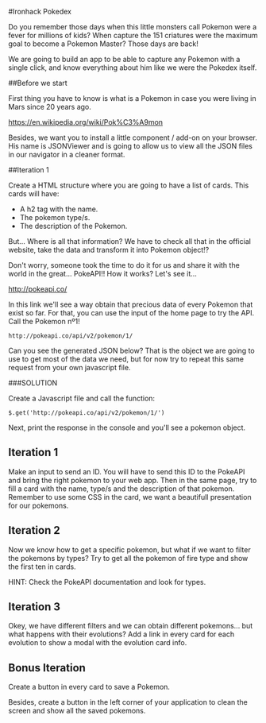 #Ironhack Pokedex

Do you remember those days when this little monsters call Pokemon were a fever for millions of kids? When capture the 151 criatures were the maximum goal to become a Pokemon Master? Those days are back!

We are going to build an app to be able to capture any Pokemon with a single click, and know everything about him like we were the Pokedex itself.

##Before we start

First thing you have to know is what is a Pokemon in case you were living in Mars since 20 years ago.

https://en.wikipedia.org/wiki/Pok%C3%A9mon

Besides, we want you to install a little component / add-on on your browser. His name is JSONViewer and is going to allow us to view all the JSON files in our navigator in a cleaner format.

##Iteration 1

Create a HTML structure where you are going to have a list of cards. This cards will have:

- A h2 tag with the name.
- The pokemon type/s.
- The description of the Pokemon.

But... Where is all that information? We have to check all that in the official website, take the data and transform it into Pokemon object!?

Don't worry, someone took the time to do it for us and share it with the world in the great... PokeAPI!! How it works? Let's see it...

http://pokeapi.co/

In this link we'll see a way obtain that precious data of every Pokemon that exist so far. For that, you can use the input of the home page to try the API. Call the Pokemon nº1!

``http://pokeapi.co/api/v2/pokemon/1/``

Can you see the generated JSON below? That is the object we are going to use to get most of the data we need, but for now try to repeat this same request from your own javascript file.

###SOLUTION

Create a Javascript file and call the function:

``$.get('http://pokeapi.co/api/v2/pokemon/1/')``

Next, print the response in the console and you'll see a pokemon object.

## Iteration 1

Make an input to send an ID. You will have to send this ID to the PokeAPI and bring the right pokemon to your web app. Then in the same page, try to fill a card with the name, type/s and the description of that pokemon. Remember to use some CSS in the card, we want a beautifull presentation for our pokemons.

## Iteration 2

Now we know how to get a specific pokemon, but what if we want to filter the pokemons by types? Try to get all the pokemon of fire type and show the first ten in cards.

HINT: Check the PokeAPI documentation and look for types.

## Iteration 3

Okey, we have different filters and we can obtain different pokemons... but what happens with their evolutions? Add a link in every card for each evolution to show a modal with the evolution card info.

## Bonus Iteration

Create a button in every card to save a Pokemon.

Besides, create a button in the left corner of your application to clean the screen and show all the saved pokemons.
